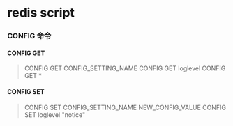 # redis script

### CONFIG 命令

#### CONFIG GET

> CONFIG GET CONFIG_SETTING_NAME
> CONFIG GET loglevel
> CONFIG GET *

#### CONFIG SET

> CONFIG SET CONFIG_SETTING_NAME NEW_CONFIG_VALUE
> CONFIG SET loglevel "notice"





